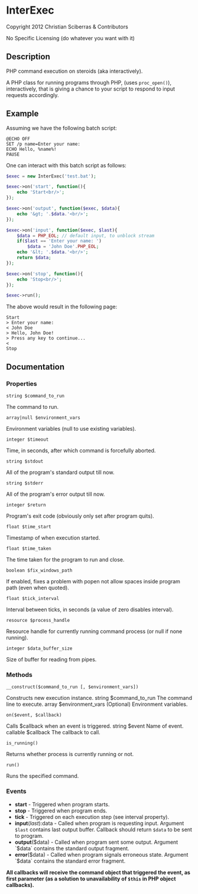 # InterExec

Copyright 2012 Christian Sciberras & Contributors

No Specific Licensing (do whatever you want with it)

## Description

PHP command execution on steroids (aka interactively).

A PHP class for running programs through PHP, (uses `proc_open()`), interactively,
that is giving a chance to your script to respond to input requests accordingly.

## Example

Assuming we have the following batch script:

```shell
@ECHO OFF
SET /p name=Enter your name: 
ECHO Hello, %name%!
PAUSE
```

One can interact with this batch script as follows:

```php
$exec = new InterExec('test.bat');

$exec->on('start', function(){
	echo 'Start<br/>';
});

$exec->on('output', function($exec, $data){
	echo '&gt; '.$data.'<br/>';
});

$exec->on('input', function($exec, $last){
	$data = PHP_EOL; // default input, to unblock stream
	if($last == 'Enter your name: ')
		$data = 'John Doe'.PHP_EOL;
	echo '&lt; '.$data.'<br/>'; 
	return $data;
});

$exec->on('stop', function(){
	echo 'Stop<br/>';
});

$exec->run();
```

The above would result in the following page:

```plain
Start
> Enter your name: 
< John Doe
> Hello, John Doe!
> Press any key to continue...
< 
Stop
```

## Documentation

### Properties

    string $command_to_run

The command to run.
		
    array|null $environment_vars

Environment variables (null to use existing variables).

	integer $timeout

Time, in seconds, after which command is forcefully aborted.
		
	string $stdout

All of the program's standard output till now.
		
	string $stderr

All of the program's error output till now.
		
	integer $return

Program's exit code (obviously only set after program quits).
		
	float $time_start

Timestamp of when execution started.
		
	float $time_taken

The time taken for the program to run and close.
		
	boolean $fix_windows_path

If enabled, fixes a problem with popen not allow spaces inside program path (even when quoted).
		
	float $tick_interval

Interval between ticks, in seconds (a value of zero disables interval).

    resource $process_handle

Resource handle for currently running command process (or null if none running).
		
	integer $data_buffer_size

Size of buffer for reading from pipes.

### Methods

	__construct($command_to_run [, $environment_vars])

Constructs new execution instance. 
string $command_to_run The command line to execute.
array $environment_vars (Optional) Environment variables.

	on($event, $callback)

Calls $callback when an event is triggered.
string $event Name of event.
callable $callback The callback to call.

	is_running()

Returns whether process is currently running or not.

	run()

Runs the specified command.

### Events

 - **start** - Triggered when program starts.
 - **stop** - Triggered when program ends.
 - **tick** - Triggered on each execution step (see interval property).
 - **input**($last):$data - Called when program is requesting input.
 Argument `$last` contains last output buffer.
 Callback should return `$data` to be sent to program.
 - **output**($data) - Called when program sent some output.
 Argument `$data` contains the standard output fragment.
 - **error**($data) - Called when program signals erroneous state.
 Argument `$data` contains the standard error fragment.

**All callbacks will receive the command object that triggered the event, as first parameter (as a solution to unavailability of `$this` in PHP object callbacks).**
